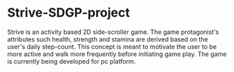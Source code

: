 # Strive-SDGP-project
Strive is an activity based 2D side-scroller game. The game protagonist's attributes such health, strength and stamina are derived based on the user's daily step-count. This concept is meant to motivate the user to be more active and walk more frequently before initiating game play.
The game is currently being developed for pc platform.

